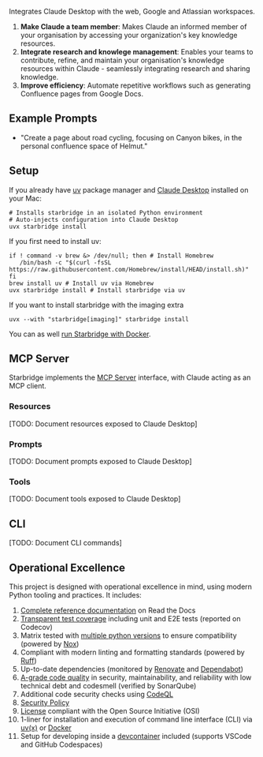 Integrates Claude Desktop with the web, Google and Atlassian workspaces.

1. **Make Claude a team member**: Makes Claude an informed member of your
   organisation by accessing your organization's key knowledge resources.
2. **Integrate research and knowlege management**: Enables your teams to
   contribute, refine, and maintain your organisation's knowledge resources
   within Claude - seamlessly integrating research and sharing knowledge.
3. **Improve efficiency**: Automate repetitive workflows such as generating
   Confluence pages from Google Docs.

## Example Prompts

- "Create a page about road cycling, focusing on Canyon bikes, in the personal
  confluence space of Helmut."

## Setup

If you already have [uv](https://astral.sh/uv) package manager and
[Claude Desktop](https://claude.ai/download) installed on your Mac:

```shell
# Installs starbridge in an isolated Python environment
# Auto-injects configuration into Claude Desktop
uvx starbridge install
```

If you first need to install uv:

```shell
if ! command -v brew &> /dev/null; then # Install Homebrew
   /bin/bash -c "$(curl -fsSL https://raw.githubusercontent.com/Homebrew/install/HEAD/install.sh)"
fi
brew install uv # Install uv via Homebrew
uvx starbridge install # Install starbridge via uv
```

If you want to install starbridge with the imaging extra

```shell
uvx --with "starbridge[imaging]" starbridge install
```

You can as well
[run Starbridge with Docker](https://starbridge.readthedocs.io/en/latest/docker.html).

## MCP Server

Starbridge implements the
[MCP Server](https://modelcontextprotocol.io/docs/concepts/architecture)
interface, with Claude acting as an MCP client.

### Resources

[TODO: Document resources exposed to Claude Desktop]

### Prompts

[TODO: Document prompts exposed to Claude Desktop]

### Tools

[TODO: Document tools exposed to Claude Desktop]

## CLI

[TODO: Document CLI commands]

## Operational Excellence

This project is designed with operational excellence in mind, using modern
Python tooling and practices. It includes:

1. [Complete reference documentation](https://starbridge.readthedocs.io/en/latest/reference.html)
   on Read the Docs
2. [Transparent test coverage](https://app.codecov.io/gh/helmut-hoffer-von-ankershoffen/starbridge)
   including unit and E2E tests (reported on Codecov)
3. Matrix tested with
   [multiple python versions](https://github.com/helmut-hoffer-von-ankershoffen/starbridge/blob/main/noxfile.py)
   to ensure compatibility (powered by [Nox](https://nox.thea.codes/en/stable/))
4. Compliant with modern linting and formatting standards (powered by
   [Ruff](https://github.com/astral-sh/ruff))
5. Up-to-date dependencies (monitored by
   [Renovate](https://github.com/renovatebot/renovate) and
   [Dependabot](https://github.com/helmut-hoffer-von-ankershoffen/starbridge/security/dependabot))
6. [A-grade code quality](https://sonarcloud.io/summary/new_code?id=helmut-hoffer-von-ankershoffen_starbridge)
   in security, maintainability, and reliability with low technical debt and
   codesmell (verified by SonarQube)
7. Additional code security checks using
   [CodeQL](https://github.com/helmut-hoffer-von-ankershoffen/starbridge/security/code-scanning)
8. [Security Policy](SECURITY.md)
9. [License](LICENSE) compliant with the Open Source Initiative (OSI)
10. 1-liner for installation and execution of command line interface (CLI) via
    [uv(x)](https://github.com/astral-sh/uv) or
    [Docker](https://hub.docker.com/r/helmuthva/starbridge/tags)
11. Setup for developing inside a
    [devcontainer](https://code.visualstudio.com/docs/devcontainers/containers)
    included (supports VSCode and GitHub Codespaces)
